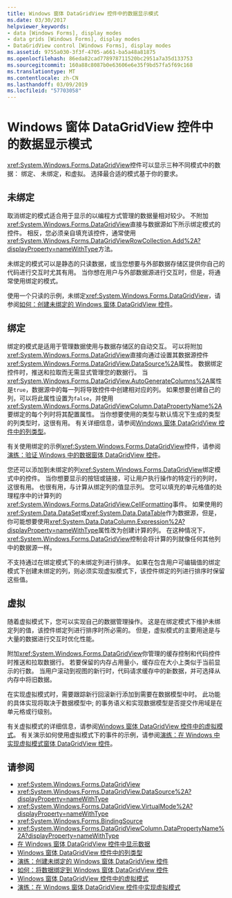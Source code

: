 ```yaml
---
title: Windows 窗体 DataGridView 控件中的数据显示模式
ms.date: 03/30/2017
helpviewer_keywords:
- data [Windows Forms], display modes
- data grids [Windows Forms], display modes
- DataGridView control [Windows Forms], display modes
ms.assetid: 9755a030-3f3f-4705-a661-ba5a48a81875
ms.openlocfilehash: 86eda82cad778978711520bc2951a7a35d133753
ms.sourcegitcommit: 160a88c8087b0e63606e6e35f9bd57fa5f69c168
ms.translationtype: MT
ms.contentlocale: zh-CN
ms.lasthandoff: 03/09/2019
ms.locfileid: "57703058"
---
```

# <a name="data-display-modes-in-the-windows-forms-datagridview-control"></a>Windows 窗体 DataGridView 控件中的数据显示模式
<xref:System.Windows.Forms.DataGridView>控件可以显示三种不同模式中的数据： 绑定、 未绑定，和虚拟。 选择最合适的模式基于你的要求。  
  
## <a name="unbound"></a>未绑定  
 取消绑定的模式适合用于显示的以编程方式管理的数据量相对较少。 不附加<xref:System.Windows.Forms.DataGridView>直接与数据源如下所示绑定模式的控件。 相反，您必须亲自填充该控件，通常使用<xref:System.Windows.Forms.DataGridViewRowCollection.Add%2A?displayProperty=nameWithType>方法。  
  
 未绑定的模式可以是静态的只读数据，或当您想要与外部数据存储区提供你自己的代码进行交互时尤其有用。 当你想在用户与外部数据源进行交互时，但是，将通常使用绑定的模式。  
  
 使用一个只读的示例，未绑定<xref:System.Windows.Forms.DataGridView>，请参阅[如何：创建未绑定的 Windows 窗体 DataGridView 控件](how-to-create-an-unbound-windows-forms-datagridview-control.md)。  
  
## <a name="bound"></a>绑定  
 绑定的模式是适用于管理数据使用与数据存储区的自动交互。 可以将附加<xref:System.Windows.Forms.DataGridView>直接向通过设置其数据源控件<xref:System.Windows.Forms.DataGridView.DataSource%2A>属性。 数据绑定控件时，推送和拉取而无需显式管理您的数据行。 当<xref:System.Windows.Forms.DataGridView.AutoGenerateColumns%2A>属性是`true`，数据源中的每一列将导致控件中创建相对应的列。 如果想要创建自己的列，可以将此属性设置为`false`，并使用<xref:System.Windows.Forms.DataGridViewColumn.DataPropertyName%2A>要绑定的每个列时将其配置属性。 当你想要使用的类型与默认情况下生成的类型的列类型时，这很有用。 有关详细信息，请参阅[Windows 窗体 DataGridView 控件中的列类型](column-types-in-the-windows-forms-datagridview-control.md)。  
  
 有关使用绑定的示例<xref:System.Windows.Forms.DataGridView>控件，请参阅[演练：验证 Windows 中的数据窗体 DataGridView 控件](walkthrough-validating-data-in-the-windows-forms-datagridview-control.md)。  
  
 您还可以添加到未绑定的列<xref:System.Windows.Forms.DataGridView>绑定模式中的控件。 当你想要显示的按钮或链接，可让用户执行操作的特定行的列时，这很有用。 也很有用，与计算从绑定列的值显示列。 您可以填充的单元格值的处理程序中的计算列的<xref:System.Windows.Forms.DataGridView.CellFormatting>事件。 如果使用的<xref:System.Data.DataSet>或<xref:System.Data.DataTable>作为数据源，但是，你可能想要使用<xref:System.Data.DataColumn.Expression%2A?displayProperty=nameWithType>属性改为创建计算的列。 在这种情况下，<xref:System.Windows.Forms.DataGridView>控制会将计算的列就像任何其他列中的数据源一样。  
  
 不支持通过在绑定模式下的未绑定列进行排序。 如果在包含用户可编辑值的绑定模式下创建未绑定的列，则必须实现虚拟模式下，该控件绑定的列进行排序时保留这些值。  
  
## <a name="virtual"></a>虚拟  
 随着虚拟模式下，您可以实现自己的数据管理操作。 这是在绑定模式下维护未绑定列的值，该控件绑定列进行排序时所必需的。 但是，虚拟模式的主要用途是与大量的数据进行交互时优化性能。  
  
 附加<xref:System.Windows.Forms.DataGridView>你管理的缓存控制和代码控件时推送和拉取数据行。 若要保留的内存占用量小，缓存应在大小上类似于当前显示的行数。 当用户滚动到视图的新行时，代码请求缓存中的新数据，并可选择从内存中将旧数据。  
  
 在实现虚拟模式时，需要跟踪新行回滚新行添加到需要在数据模型中时。 此功能的具体实现将取决于数据模型中; 的事务语义和实现数据模型是否提交作用域是在单元格或行级别。  
  
 有关虚拟模式的详细信息，请参阅[Windows 窗体 DataGridView 控件中的虚拟模式](virtual-mode-in-the-windows-forms-datagridview-control.md)。 有关演示如何使用虚拟模式下的事件的示例，请参阅[演练：在 Windows 中实现虚拟模式窗体 DataGridView 控件](implementing-virtual-mode-wf-datagridview-control.md)。  
  
## <a name="see-also"></a>请参阅
- <xref:System.Windows.Forms.DataGridView>
- <xref:System.Windows.Forms.DataGridView.DataSource%2A?displayProperty=nameWithType>
- <xref:System.Windows.Forms.DataGridView.VirtualMode%2A?displayProperty=nameWithType>
- <xref:System.Windows.Forms.BindingSource>
- <xref:System.Windows.Forms.DataGridViewColumn.DataPropertyName%2A?displayProperty=nameWithType>
- [在 Windows 窗体 DataGridView 控件中显示数据](displaying-data-in-the-windows-forms-datagridview-control.md)
- [Windows 窗体 DataGridView 控件中的列类型](column-types-in-the-windows-forms-datagridview-control.md)
- [演练：创建未绑定的 Windows 窗体 DataGridView 控件](walkthrough-creating-an-unbound-windows-forms-datagridview-control.md)
- [如何：将数据绑定到 Windows 窗体 DataGridView 控件](how-to-bind-data-to-the-windows-forms-datagridview-control.md)
- [Windows 窗体 DataGridView 控件中的虚拟模式](virtual-mode-in-the-windows-forms-datagridview-control.md)
- [演练：在 Windows 窗体 DataGridView 控件中实现虚拟模式](implementing-virtual-mode-wf-datagridview-control.md)
